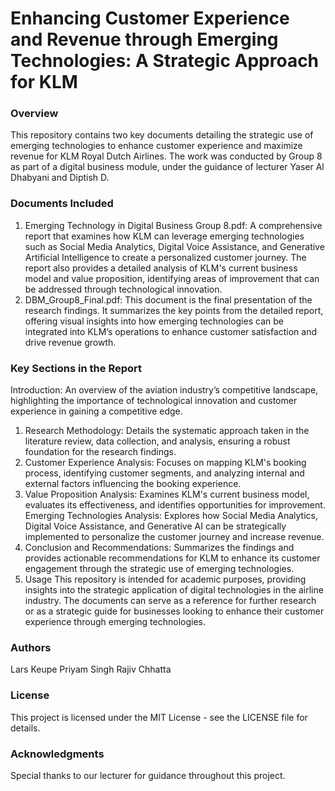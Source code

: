 # Enhancing Customer Experience and Revenue through Emerging Technologies: A Strategic Approach for KLM
### Overview
This repository contains two key documents detailing the strategic use of emerging technologies to enhance customer experience and maximize revenue for KLM Royal Dutch Airlines. The work was conducted by Group 8 as part of a digital business module, under the guidance of lecturer Yaser Al Dhabyani and Diptish D.

### Documents Included
1) Emerging Technology in Digital Business Group 8.pdf:
A comprehensive report that examines how KLM can leverage emerging technologies such as Social Media Analytics, Digital Voice Assistance, and Generative Artificial Intelligence to create a personalized customer journey. The report also provides a detailed analysis of KLM's current business model and value proposition, identifying areas of improvement that can be addressed through technological innovation.
2) DBM_Group8_Final.pdf:
This document is the final presentation of the research findings. It summarizes the key points from the detailed report, offering visual insights into how emerging technologies can be integrated into KLM’s operations to enhance customer satisfaction and drive revenue growth.
### Key Sections in the Report
Introduction: An overview of the aviation industry’s competitive landscape, highlighting the importance of technological innovation and customer experience in gaining a competitive edge.
1) Research Methodology: Details the systematic approach taken in the literature review, data collection, and analysis, ensuring a robust foundation for the research findings.
2) Customer Experience Analysis: Focuses on mapping KLM's booking process, identifying customer segments, and analyzing internal and external factors influencing the booking experience.
3) Value Proposition Analysis: Examines KLM's current business model, evaluates its effectiveness, and identifies opportunities for improvement.
Emerging Technologies Analysis: Explores how Social Media Analytics, Digital Voice Assistance, and Generative AI can be strategically implemented to personalize the customer journey and increase revenue.
4) Conclusion and Recommendations: Summarizes the findings and provides actionable recommendations for KLM to enhance its customer engagement through the strategic use of emerging technologies.
5) Usage
This repository is intended for academic purposes, providing insights into the strategic application of digital technologies in the airline industry. The documents can serve as a reference for further research or as a strategic guide for businesses looking to enhance their customer experience through emerging technologies.

### Authors
Lars Keupe
Priyam Singh
Rajiv Chhatta
### License
This project is licensed under the MIT License - see the LICENSE file for details.

### Acknowledgments
Special thanks to our lecturer for guidance throughout this project.

